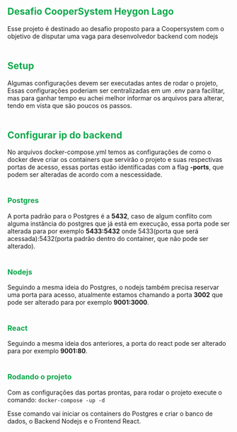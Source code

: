 <h2 style="color:#0ca84b"> Desafio CooperSystem Heygon Lago </h2>
Esse projeto é destinado ao desafio proposto para a Coopersystem com o objetivo de disputar uma vaga para desenvolvedor backend com nodejs
<br/>
<br/>
<h2 style="color:#0ca84b"> Setup </h2>
Algumas configurações devem ser executadas antes de rodar o projeto,
Essas configurações poderiam ser centralizadas em um .env para facilitar, mas para ganhar tempo eu achei melhor
informar os arquivos para alterar, tendo em vista que são poucos os passos.
<br/>
<br/>
<h2 style="color:#0ca84b"> Configurar ip do backend </h2>
No arquivos docker-compose.yml temos as configurações de como o docker deve criar os containers que servirão o projeto e suas respectivas portas de acesso, essas portas estão identificadas com a flag <strong>-ports</strong>, que podem ser alteradas de acordo com a nescessidade.
<br/>
<br/>
<h3 style="color:#0ca84b"> Postgres </h3>
A porta padrão para o Postgres é a <strong>5432</strong>, caso de algum conflito com alguma instância do postgres que já está em execução, essa porta pode ser alterada para por exemplo <strong>5433:5432</strong> onde 5433(porta que será acessada):5432(porta padrão dentro do container, que não pode ser alterado).
<br/>
<br/>
<h3 style="color:#0ca84b"> Nodejs </h3>
Seguindo a mesma ideia do Postgres, o nodejs também precisa reservar uma porta para acesso, atualmente estamos chamando a porta <strong>3002</strong> que pode ser alterado para por exemplo <strong>9001:3000</strong>.
<br/>
<br/>
<h3 style="color:#0ca84b"> React </h3>
Seguindo a mesma ideia dos anteriores, a porta do react pode ser alterado para por exemplo <strong>9001:80</strong>.
<br/>
<br/>
<h3 style="color:#0ca84b"> Rodando o projeto </h3>
Com as configurações das portas prontas, para rodar o projeto execute o comando:
<code>docker-compose -up -d</code>

Esse comando vai iniciar os containers do Postgres e criar o banco de dados, o Backend Nodejs e o Frontend React.

